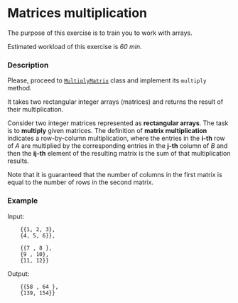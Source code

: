 # Matrices multiplication

The purpose of this exercise is to train you to work with arrays.

Estimated workload of this exercise is _60 min_.

### Description

Please, proceed to [`MultiplyMatrix`](src/main/java/com/epam/rd/autotasks/matrices/MultiplyMatrix.java)
class and implement its `multiply` method.

It takes two rectangular integer arrays (matrices) and returns the result of their multiplication.

Consider two integer matrices represented as **rectangular arrays**. The task is to **multiply** given matrices. The
definition of **matrix multiplication** indicates a row-by-column multiplication, 
where the entries in the **i-th** row of *A*
are multiplied by the corresponding entries in the **j-th** column of *B*
and then the **ij-th** element of the resulting matrix is the sum of that multiplication results.

Note that it is guaranteed that 
the number of columns in the first matrix 
is equal to the number of rows in the second matrix.

### Example

Input:

        {{1, 2, 3}, 
        {4, 5, 6}}, 
        
        {{7 , 8 }, 
        {9 , 10},
        {11, 12}}

Output:

        {{58 , 64 },
        {139, 154}}
